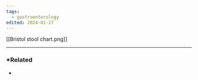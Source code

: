 ```yaml
---
tags:
  - gastroenterology
edited: 2024-01-27
---
```

[[Bristol stool chart.png]] 

---
### *Related
- 